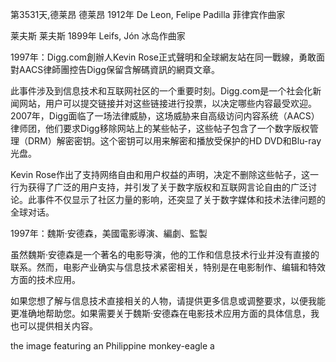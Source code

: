 
第3531天,德莱昂
德莱昂 1912年
De Leon, Felipe Padilla 菲律宾作曲家

莱夫斯
莱夫斯 1899年
Leifs, Jón 冰岛作曲家

1997年：Digg.com創辦人Kevin Rose正式聲明和全球網友站在同一戰線，勇敢面對AACS律師團控告Digg保留含解碼資訊的網頁文章。

此事件涉及到信息技术和互联网社区的一个重要时刻。Digg.com是一个社会化新闻网站，用户可以提交链接并对这些链接进行投票，以决定哪些内容最受欢迎。2007年，Digg面临了一场法律威胁，这场威胁来自高级访问内容系统（AACS）律师团，他们要求Digg移除网站上的某些帖子，这些帖子包含了一个数字版权管理（DRM）解密密钥。这个密钥可以用来解密和播放受保护的HD DVD和Blu-ray光盘。

Kevin Rose作出了支持网络自由和用户权益的声明，决定不删除这些帖子，这一行为获得了广泛的用户支持，并引发了关于数字版权和互联网言论自由的广泛讨论。此事件不仅显示了社区力量的影响，还突显了关于数字媒体和技术法律问题的全球对话。
 

1997年：魏斯·安德森，美國電影導演、編劇、監製

虽然魏斯·安德森是一个著名的电影导演，他的工作和信息技术行业并没有直接的联系。然而，电影产业确实与信息技术紧密相关，特别是在电影制作、编辑和特效方面的技术应用。

如果您想了解与信息技术直接相关的人物，请提供更多信息或调整要求，以便我能更准确地帮助您。如果需要关于魏斯·安德森在电影技术应用方面的具体信息，我也可以提供相关内容。


the image featuring an Philippine monkey-eagle a